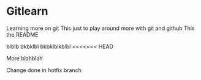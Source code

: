 # Gitlearn
Learning more on git
This just to play around more with git and github
This the README

blblb
bkbklbl
bkbklblkblbl
<<<<<<< HEAD

More blahblah


Change done in hotfix branch

